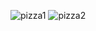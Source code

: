 ![pizza1](https://github.com/user-attachments/assets/76bd5d90-c3a8-4f2b-9051-4aab3c0884e9)
![pizza2](https://github.com/user-attachments/assets/489aaf0a-789d-45c7-b39c-9eea6d6583e1)
